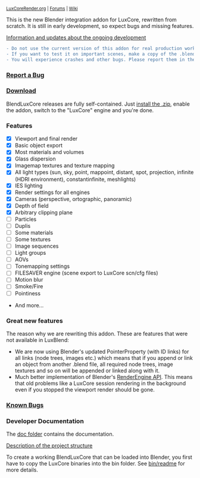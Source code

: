 <sup> [LuxCoreRender.org](https://luxcorerender.org/) | [Forums](https://forums.luxcorerender.org/) | [Wiki](http://wiki.luxcorerender.org/LuxCoreRender_Wiki) </sup>

This is the new Blender integration addon for LuxCore, rewritten from scratch.
It is still in early development, so expect bugs and missing features.

[Information and updates about the ongoing development](https://forums.luxcorerender.org/viewtopic.php?f=5&t=9)

```diff
- Do not use the current version of this addon for real production work!
- If you want to test it on important scenes, make a copy of the .blend file first!
- You will experience crashes and other bugs. Please report them in the bug tracker!
```

### [Report a Bug](https://github.com/LuxCoreRender/BlendLuxCore/issues/new)

### [Download](https://luxcorerender.org/download/)

BlendLuxCore releases are fully self-contained. 
Just [install the .zip](https://docs.blender.org/manual/en/dev/preferences/addons.html#header), enable the addon, switch to the "LuxCore" engine and you're done.

### Features

* [x] Viewport and final render
* [x] Basic object export
* [x] Most materials and volumes
* [x] Glass dispersion
* [x] Imagemap textures and texture mapping
* [x] All light types (sun, sky, point, mappoint, distant, spot, projection, infinite (HDRI environment), constantinfinite, meshlights)
* [x] IES lighting
* [x] Render settings for all engines
* [x] Cameras (perspective, ortographic, panoramic)
* [x] Depth of field
* [x] Arbitrary clipping plane
* [ ] Particles
* [ ] Duplis
* [ ] Some materials
* [ ] Some textures
* [ ] Image sequences
* [ ] Light groups
* [ ] AOVs
* [ ] Tonemapping settings
* [ ] FILESAVER engine (scene export to LuxCore scn/cfg files)
* [ ] Motion blur
* [ ] Smoke/Fire
* [ ] Pointiness
* And more...

### Great new features

The reason why we are rewriting this addon. These are features that were not available in LuxBlend:

* We are now using Blender's updated PointerProperty (with ID links) for all links (node trees, images etc.) which means that if you append or link an object from another .blend file, all required node trees, image textures and so on will be appended or linked along with it.
* Much better implementation of Blender's [RenderEngine API](https://docs.blender.org/api/2.79/bpy.types.RenderEngine.html). This means that old problems like a LuxCore session rendering in the background even if you stopped the viewport render should be gone.

### [Known Bugs](https://github.com/LuxCoreRender/BlendLuxCore/issues?utf8=%E2%9C%93&q=is%3Aissue+is%3Aopen+label%3Abug)

### Developer Documentation

The [doc folder](https://github.com/LuxCoreRender/BlendLuxCore/tree/master/doc) contains the documentation.

[Description of the project structure](https://github.com/LuxCoreRender/BlendLuxCore/blob/master/doc/project_structure.md)

To create a working BlendLuxCore that can be loaded into Blender, 
you first have to copy the LuxCore binaries into the bin folder.
See [bin/readme](https://github.com/LuxCoreRender/BlendLuxCore/blob/master/bin/readme.md) for more details.
